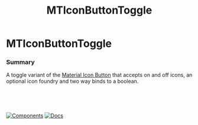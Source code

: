 ﻿---
uid: C.MTIconButtonToggle
title: MTIconButtonToggle
---
# MTIconButtonToggle

### Summary

A toggle variant of the [Material Icon Button](https://material.io/develop/web/components/buttons/icon-buttons/) that accepts on and off icons, an optional icon foundry and two way binds to a boolean.

&nbsp;

&nbsp;

[![Components](https://img.shields.io/static/v1?label=Components&message=Core&color=blue)](xref:A.CoreComponents)
[![Docs](https://img.shields.io/static/v1?label=API%20Documentation&message=MTIconButtonToggle&color=brightgreen)](xref:BlazorMdc.MTIconButtonToggle)